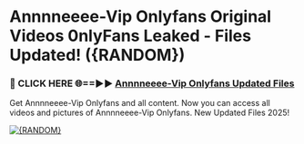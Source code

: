 # Annnneeee-Vip Onlyfans Original Videos 0nlyFans Leaked - Files Updated! ({RANDOM})

<h3>🔴 CLICK HERE 🌐==►► <a href="https://betterlinks.top/A2PfLJ" rel="nofollow">Annnneeee-Vip Onlyfans Updated Files</a></h3>

Get Annnneeee-Vip Onlyfans and all content. Now you can access all videos and pictures of Annnneeee-Vip Onlyfans. New Updated Files 2025!

[![{RANDOM}](https://i.imgur.com/ppqm5kG.gif)](https://betterlinks.top/A2PfLJ)